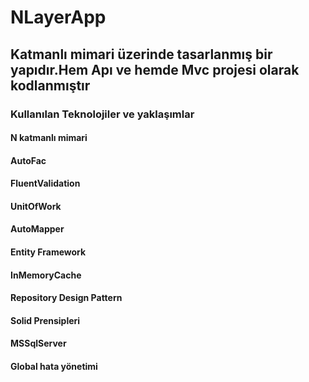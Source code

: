 # NLayerApp
## Katmanlı mimari üzerinde tasarlanmış bir yapıdır.Hem Apı ve hemde Mvc projesi olarak kodlanmıştır
### Kullanılan Teknolojiler ve yaklaşımlar
#### N katmanlı mimari 
#### AutoFac  
#### FluentValidation
#### UnitOfWork
#### AutoMapper 
#### Entity Framework 
#### InMemoryCache
#### Repository Design Pattern
#### Solid Prensipleri
#### MSSqlServer 
#### Global hata yönetimi
